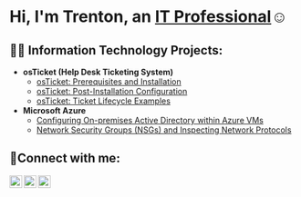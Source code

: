 
<h1>Hi, I'm Trenton, an <a href="https://linkedin.com/in/Josh">IT Professional</a>☺</h1>

<h2>👨‍💻 Information Technology Projects:</h2>

- <b>osTicket (Help Desk Ticketing System)</b>
  - [osTicket: Prerequisites and Installation](https://github.com/trentonaugustin/osticket-prereqs)
  - [osTicket: Post-Installation Configuration](https://github.com/trentonaugustin/post-install-config)
  - [osTicket: Ticket Lifecycle Examples](https://github.com/trentonaugustin/ticket-lifecycle)
- <b>Microsoft Azure</b>
  - [Configuring On-premises Active Directory within Azure VMs](https://github.com/trentonaugustin/configure-ad)
  - [Network Security Groups (NSGs) and Inspecting Network Protocols](https://github.com/trentonaugustin/azure-network-protocols)

<h2>🤳Connect with me:</h2>

[<img align="left" alt="Josh | Twitter" width="22px" src="https://cdn.jsdelivr.net/npm/simple-icons@v3/icons/twitter.svg" />][twitter]
[<img align="left" alt="Josh | LinkedIn" width="22px" src="https://cdn.jsdelivr.net/npm/simple-icons@v3/icons/linkedin.svg" />][linkedin]
[<img align="left" alt="Josh | Instagram" width="22px" src="https://cdn.jsdelivr.net/npm/simple-icons@v3/icons/instagram.svg" />][instagram]

[twitter]: https://twitter.com/trenton_0628
[instagram]: https://www.instagram.com/trenton_0628
[linkedin]: https://linkedin.com/in/trenton-augustin-116700268/
